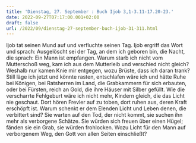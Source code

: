 ```yaml
---
title: 'Dienstag, 27. September : Buch Ijob 3,1-3.11-17.20-23.'
date: 2022-09-27T07:17:00.001+02:00
draft: false
url: /2022/09/dienstag-27-september-buch-ijob-31-311.html
---
```


Ijob tat seinen Mund auf und verfluchte seinen Tag. Ijob ergriff das Wort und sprach: Ausgelöscht sei der Tag, an dem ich geboren bin, die Nacht, die sprach: Ein Mann ist empfangen. Warum starb ich nicht vom Mutterschoß weg, kam ich aus dem Mutterleib und verschied nicht gleich? Weshalb nur kamen Knie mir entgegen, wozu Brüste, dass ich daran trank? Still läge ich jetzt und könnte rasten, entschlafen wäre ich und hätte Ruhe bei Königen, bei Ratsherren im Land, die Grabkammern für sich erbauten, oder bei Fürsten, reich an Gold, die ihre Häuser mit Silber gefüllt. Wie die verscharrte Fehlgeburt wäre ich nicht mehr, Kindern gleich, die das Licht nie geschaut. Dort hören Frevler auf zu toben, dort ruhen aus, deren Kraft erschöpft ist. Warum schenkt er dem Elenden Licht und Leben denen, die verbittert sind? Sie warten auf den Tod, der nicht kommt, sie suchen ihn mehr als verborgene Schätze. Sie würden sich freuen über einen Hügel; fänden sie ein Grab, sie würden frohlocken. Wozu Licht für den Mann auf verborgenem Weg, den Gott von allen Seiten einschließt?